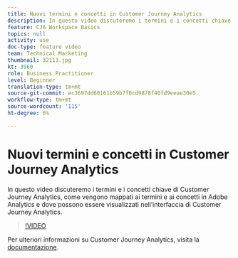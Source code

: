 ```yaml
---
title: Nuovi termini e concetti in Customer Journey Analytics
description: In questo video discuteremo i termini e i concetti chiave di Adobe Customer Journey Analytics, come vengono mappati ai termini e ai concetti in Adobe Analytics e dove possono essere visualizzati nell’interfaccia di Customer Journey Analytics.
feature: CJA Workspace Basics
topics: null
activity: use
doc-type: feature video
team: Technical Marketing
thumbnail: 32113.jpg
kt: 3960
role: Business Practitioner
level: Beginner
translation-type: tm+mt
source-git-commit: ec3697dd60161b59b7f0cd9878f40fd9eeae30e5
workflow-type: tm+mt
source-wordcount: '115'
ht-degree: 6%

---
```



# Nuovi termini e concetti in Customer Journey Analytics

In questo video discuteremo i termini e i concetti chiave di Customer Journey Analytics, come vengono mappati ai termini e ai concetti in Adobe Analytics e dove possono essere visualizzati nell’interfaccia di Customer Journey Analytics.

>[!VIDEO](https://video.tv.adobe.com/v/32113/?quality=12)

Per ulteriori informazioni su Customer Journey Analytics, visita la [documentazione](https://docs.adobe.com/content/help/it-IT/analytics-platform/using/cja-landing.html).
